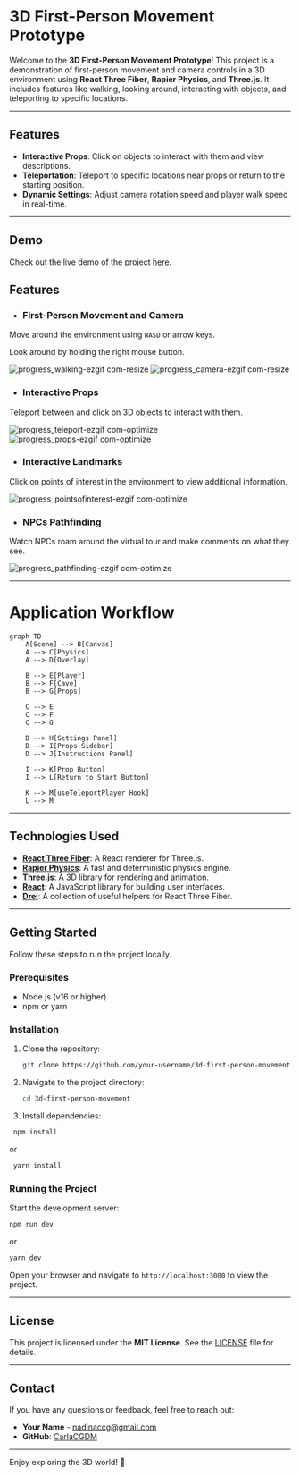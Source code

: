 # **3D First-Person Movement Prototype**

Welcome to the **3D First-Person Movement Prototype**! This project is a demonstration of first-person movement and camera controls in a 3D environment using **React Three Fiber**, **Rapier Physics**, and **Three.js**. It includes features like walking, looking around, interacting with objects, and teleporting to specific locations.

---

## **Features**

- **Interactive Props**: Click on objects to interact with them and view descriptions.
- **Teleportation**: Teleport to specific locations near props or return to the starting position.
- **Dynamic Settings**: Adjust camera rotation speed and player walk speed in real-time.

---

## **Demo**
Check out the live demo of the project [here](https://cova-bonica-test.netlify.app/).

## **Features**

- ### **First-Person Movement and Camera**
Move around the environment using `WASD` or arrow keys.

Look around by holding the right mouse button.

![progress_walking-ezgif com-resize](https://github.com/user-attachments/assets/63cc4e26-b97a-4c41-9c41-4f531125b718) ![progress_camera-ezgif com-resize](https://github.com/user-attachments/assets/1d8d8399-be62-4c1c-a3e2-45b222dd4786)

- ### **Interactive Props**
Teleport between and click on 3D objects to interact with them.

![progress_teleport-ezgif com-optimize](https://github.com/user-attachments/assets/2a631220-7b8b-42b0-b33b-d79889e1b5e3) ![progress_props-ezgif com-optimize](https://github.com/user-attachments/assets/630b4578-e513-465e-ac87-78be8c335633) 

- ### **Interactive Landmarks**
Click on points of interest in the environment to view additional information.

![progress_pointsofinterest-ezgif com-optimize](https://github.com/user-attachments/assets/a5d3e6f9-30c7-46c7-8b39-02cf69a302c0)

- ### **NPCs Pathfinding**
Watch NPCs roam around the virtual tour and make comments on what they see.

![progress_pathfinding-ezgif com-optimize](https://github.com/user-attachments/assets/6c0cea66-bbaf-4cfa-ac66-a9e77970ead6)


---

# Application Workflow

```mermaid
graph TD
    A[Scene] --> B[Canvas]
    A --> C[Physics]
    A --> D[Overlay]

    B --> E[Player]
    B --> F[Cave]
    B --> G[Props]

    C --> E
    C --> F
    C --> G

    D --> H[Settings Panel]
    D --> I[Props Sidebar]
    D --> J[Instructions Panel]

    I --> K[Prop Button]
    I --> L[Return to Start Button]

    K --> M[useTeleportPlayer Hook]
    L --> M
````
---

## **Technologies Used**
- **[React Three Fiber](https://docs.pmnd.rs/react-three-fiber)**: A React renderer for Three.js.
- **[Rapier Physics](https://rapier.rs/)**: A fast and deterministic physics engine.
- **[Three.js](https://threejs.org/)**: A 3D library for rendering and animation.
- **[React](https://reactjs.org/)**: A JavaScript library for building user interfaces.
- **[Drei](https://github.com/pmndrs/drei)**: A collection of useful helpers for React Three Fiber.

---

## **Getting Started**
Follow these steps to run the project locally.

### **Prerequisites**
- Node.js (v16 or higher)
- npm or yarn

### **Installation**
1. Clone the repository:
   ```bash
   git clone https://github.com/your-username/3d-first-person-movement.git
   ```
2. Navigate to the project directory:
   ```bash
   cd 3d-first-person-movement
   ```
3. Install dependencies:
  ```bash
   npm install
   ```
   or
  ```bash
   yarn install
   ```

### **Running the Project**
Start the development server:
```bash
npm run dev
```
or
```bash
yarn dev
```
Open your browser and navigate to `http://localhost:3000` to view the project.

---

## **License**
This project is licensed under the **MIT License**. See the [LICENSE](LICENSE) file for details.

---

## **Contact**
If you have any questions or feedback, feel free to reach out:
- **Your Name** - [nadinaccg@gmail.com](mailto:nadinaccg@gmail.com)
- **GitHub**: [CarlaCGDM](https://github.com/CarlaCGDM)

---

Enjoy exploring the 3D world! 🚀
